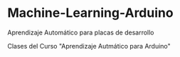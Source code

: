 # Machine-Learning-Arduino
Aprendizaje Automático para placas de desarrollo

Clases del Curso "Aprendizaje Autmático para Arduino"
